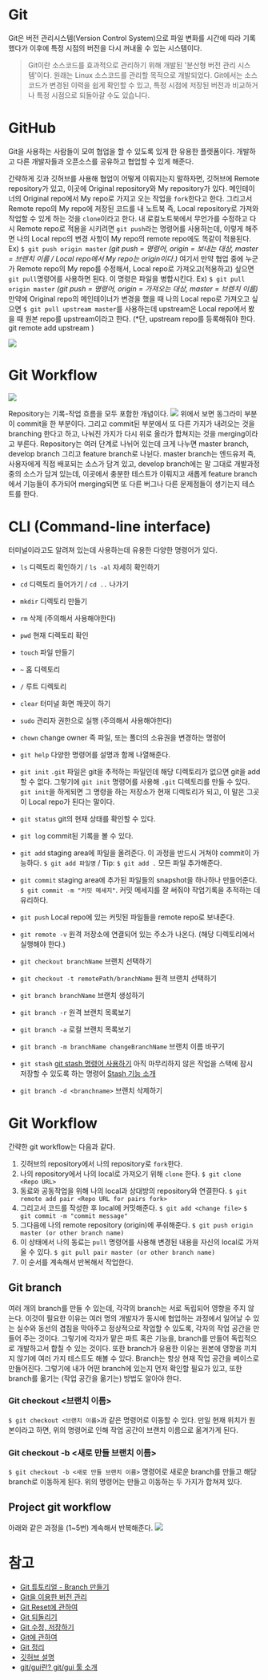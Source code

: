 # Git

Git은 버전 관리시스템(Version Control System)으로 파일 변화를 시간에 따라 기록했다가 이후에 특정 시점의 버전을 다시 꺼내올 수 있는 시스템이다.

> Git이란 소스코드를 효과적으로 관리하기 위해 개발된 '분산형 버전 관리 시스템'이다. 원래는 Linux 소스코드를 관리할 목적으로 개발되었다. Git에서는 소스 코드가 변경된 이력을 쉽게 확인할 수 있고, 특정 시점에 저장된 버전과 비교하거나 특정 시점으로 되돌아갈 수도 있습니다.

# GitHub

Git을 사용하는 사람들이 모여 협업을 할 수 있도록 있게 한 유용한 플렛폼이다. 개발하고 다른 개발자들과 오픈소스를 공유하고 협업할 수 있게 해준다.

간략하게 깃과 깃허브를 사용해 협업이 어떻게 이뤄지는지 말하자면, 깃허브에 Remote repository가 있고, 이곳에 Original repository와 My repository가 있다.
메인테이너의 Original repo에서 My repo로 가지고 오는 작업을 `fork`한다고 한다. 그리고서 Remote repo의 My repo에 저장된 코드를 내 노트북 즉, Local repository로 가져와 작업할 수 있게 하는 것을 `clone`이라고 한다.
내 로컬노트북에서 무언가를 수정하고 다시 Remote repo로 적용을 시키려면 `git push`라는 명령어를 사용하는데, 이렇게 해주면 나의 Local repo의 변경 사항이 My repo의 remote repo에도 똑같이 적용된다. Ex) `$ git push origin master` _(git push = 명령어, origin = 보내는 대상, master = 브렌치 이름 / Local repo에서 My repo는 origin이다.)_
여기서 만약 협업 중에 누군가 Remote repo의 My repo를 수정해서, Local repo로 가져오고(적용하고) 싶으면 `git pull`명령어를 사용하면 된다. 이 명령은 파일을 병합시킨다. Ex) `$ git pull origin master` _(git push = 명령어, origin = 가져오는 대상, master = 브렌치 이름)_
만약에 Original repo의 메인테이너가 변경을 했을 때 나의 Local repo로 가져오고 싶으면 `$ git pull upstream master`를 사용하는데 upstream은 Local repo에서 봤을 때 원본 repo를 upstream이라고 한다. (\*단, upstream repo를 등록해줘야 한다. git remote add upstream <URL>)

![](https://images.velog.io/images/gunwooko/post/cc5c8a26-02e4-4fff-8baf-dbcd8483f54c/github.png)

# Git Workflow

![](https://images.velog.io/images/gunwooko/post/5c8db753-db36-4a40-891c-75c7a91b94e1/IMG-6965.jpg)

Repository는 기록-작업 흐름을 모두 포함한 개념이다.
![](https://images.velog.io/images/gunwooko/post/c18e5c90-af4e-4b51-9b24-d5453efa2402/IMG-6966.jpg)
위에서 보면 동그라미 부분이 commit을 한 부분이다. 그리고 commit된 부분에서 또 다른 가지가 내려오는 것을 branching 한다고 하고, 나눠진 가지가 다시 위로 올라가 합쳐지는 것을 merging이라고 부른다. Repository는 여러 단계로 나뉘어 있는데 크게 나누면 master branch, develop branch 그리고 feature branch로 나뉜다. master branch는 엔드유저 즉, 사용자에게 직접 배포되는 소스가 담겨 있고, develop branch에는 말 그대로 개발과정 중의 소스가 담겨 있는데, 이곳에서 충분한 테스트가 이뤄지고 새롭게 feature branch에서 기능들이 추가되어 merging되면 또 다른 버그나 다른 문제점들이 생기는지 테스트를 한다.

# CLI (Command-line interface)

터미널이라고도 알려져 있는데 사용하는데 유용한 다양한 명령어가 있다.

- `ls` 디렉토리 확인하기 / `ls -al` 자세히 확인하기
- `cd` 디렉토리 들어가기 / `cd ..` 나가기
- `mkdir` 디렉토리 만들기
- `rm` 삭제 (주의해서 사용해야한다)
- `pwd` 현재 디렉토리 확인
- `touch` 파일 만들기
- `~` 홈 디렉토리
- `/` 루트 디렉토리
- `clear` 터미널 화면 깨끗이 하기
- `sudo` 관리자 권한으로 실행 (주의해서 사용해야한다)
- `chown` change owner 즉 파일, 또는 폴더의 소유권을 변경하는 명령어

- `git help` 다양한 명령어를 설명과 함께 나열해준다.
- `git init` `.git` 파일은 git을 추적하는 파일인데 해당 디렉토리가 없으면 git을 add 할 수 없다. 그렇기에 `git init` 명령어를 사용해 `.git` 디렉토리를 만들 수 있다. `git init`을 하게되면 그 명령을 하는 저장소가 현재 디렉토리가 되고, 이 말은 그곳이 Local repo가 된다는 말이다.
- `git status` git의 현재 상태를 확인할 수 있다.
- `git log` commit된 기록을 볼 수 있다.
- `git add` staging area에 파일을 올려준다. 이 과정을 반드시 거쳐야 commit이 가능하다. `$ git add 파일명` / Tip: `$ git add .` 모든 파일 추가해준다.
- `git commit` staging area에 추가된 파일들의 snapshot을 하나하나 만들어준다. `$ git commit -m "커밋 메세지"`. 커밋 메세지를 잘 써줘야 작업기록을 추적하는 데 유리하다.
- `git push` Local repo에 있는 커밋된 파일들을 remote repo로 보내준다.
- `git remote -v` 원격 저장소에 연결되어 있는 주소가 나온다. (해당 디렉토리에서 실행해야 한다.)
- `git checkout branchName` 브랜치 선택하기
- `git checkout -t remotePath/branchName` 원격 브랜치 선택하기
- `git branch branchName` 브랜치 생성하기
- `git branch -r` 원격 브랜치 목록보기
- `git branch -a` 로컬 브랜치 목록보기
- `git branch -m branchName changeBranchName` 브랜치 이름 바꾸기
- `git stash` [git stash 명령어 사용하기](https://gmlwjd9405.github.io/2018/05/18/git-stash.html) 아직 마무리하지 않은 작업을 스택에 잠시 저장할 수 있도록 하는 명령어 [Stash 기능 소개](https://wit.nts-corp.com/2014/03/25/1153)
- `git branch -d <branchname>` 브랜치 삭제하기

# Git Workflow

간략한 git workflow는 다음과 같다.

1. 깃허브의 repository에서 나의 repository로 `fork`한다.
2. 나의 repository에서 나의 local로 가져오기 위해 `clone` 한다.
   `$ git clone <Repo URL>`
3. 동료와 공동작업을 위해 나의 local과 상대방의 repository와 연결한다.
   `$ git remote add pair <Repo URL for pairs fork>`
4. 그리고서 코드를 작성한 후 local에 커밋해준다.
   `$ git add <change file>`
   `$ git commit -m "commit message"`
5. 그다음에 나의 remote repository (origin)에 푸쉬해준다.
   `$ git push origin master (or other branch name)`
6. 이 상태에서 나의 동료는 `pull` 명령어를 사용해 변경된 내용을 자신의 local로 가져올 수 있다.
   `$ git pull pair master (or other branch name)`
7. 이 순서를 계속해서 반복해서 작업한다.

## Git branch

여러 개의 branch를 만들 수 있는데, 각각의 branch는 서로 독립되어 영향을 주지 않는다. 이것이 필요한 이유는 여러 명의 개발자가 동시에 협업하는 과정에서 일어날 수 있는 실수와 동선의 겹침을 막아주고 정상적으로 작업할 수 있도록, 각자의 작업 공간을 만들어 주는 것이다. 그렇기에 각자가 맡은 파트 혹은 기능을, branch를 만들어 독립적으로 개발하고서 합칠 수 있는 것이다. 또한 branch가 유용한 이유는 원본에 영향을 끼치지 않기에 여러 가지 테스트도 해볼 수 있다.
Branch는 항상 현재 작업 공간을 베이스로 만들어진다. 그렇기에 내가 어떤 branch에 있는지 먼저 확인할 필요가 있고, 또한 branch를 옮기는 (작업 공간을 옮기는) 방법도 알아야 한다.

### Git checkout <브랜치 이름>

`$ git checkout <브랜치 이름>`과 같은 명령어로 이동할 수 있다. 만일 현재 위치가 원본이라고 하면, 위의 명령어로 인해 작업 공간이 브랜치 이름으로 옮겨가게 된다.

### Git checkout -b <새로 만들 브랜치 이름>

`$ git checkout -b <새로 만들 브랜치 이름>` 명령어로 새로운 branch를 만들고 해당 branch로 이동하게 된다. 위의 명령어는 만들고 이동하는 두 가지가 합쳐져 있다.

## Project git workflow

아래와 같은 과정을 (1~5번) 계속해서 반복해준다.
![](https://images.velog.io/images/gunwooko/post/16669646-492c-4020-bfc1-87162564b398/Project%20Git%20Workflow.jpg)

# 참고

- [Git 튜토리얼 - Branch 만들기](https://backlog.com/git-tutorial/kr/stepup/stepup2_2.html)
- [Git을 이용한 버전 관리](https://backlog.com/git-tutorial/kr/intro/intro1_1.html)
- [Git Reset에 관하여](https://git-scm.com/book/ko/v2/Git-%EB%8F%84%EA%B5%AC-Reset-%EB%AA%85%ED%99%95%ED%9E%88-%EC%95%8C%EA%B3%A0-%EA%B0%80%EA%B8%B0)
- [Git 되돌리기](https://git-scm.com/book/ko/v2/Git%EC%9D%98-%EA%B8%B0%EC%B4%88-%EB%90%98%EB%8F%8C%EB%A6%AC%EA%B8%B0)
- [Git 수정, 저장하기](https://git-scm.com/book/ko/v2/Git%EC%9D%98-%EA%B8%B0%EC%B4%88-%EC%88%98%EC%A0%95%ED%95%98%EA%B3%A0-%EC%A0%80%EC%9E%A5%EC%86%8C%EC%97%90-%EC%A0%80%EC%9E%A5%ED%95%98%EA%B8%B0)
- [Git에 관하여](https://git-scm.com/book/ko/v2)
- [Git 정리](https://dimdim.tistory.com/entry/GIT%EC%97%90-%EB%8C%80%ED%95%9C-%EB%82%B4%EC%9A%A9%EC%A0%95%EB%A6%AC-%EC%A0%95%EB%A6%AC%EC%A4%91)
- [깃허브 설명](https://nolboo.kim/blog/2013/10/06/github-for-beginner/)
- [git/gui란? git/gui 툴 소개](https://dora-guide.com/git-gui-client/)
